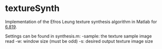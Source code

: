 # textureSynth
Implementation of the Efros Leung texture synthesis algorithm in Matlab for [6.819](http://6.869.csail.mit.edu/fa15/).

Settings can be found in synthesis.m:
  -sample: the texture sample image read
  -w: window size (must be odd)
  -s: desired output texture image size
